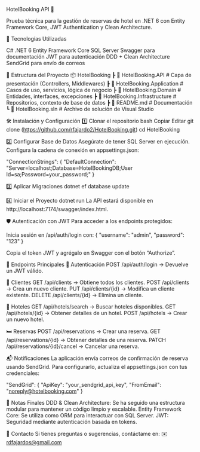 HotelBooking API 🚀

Prueba técnica para la gestión de reservas de hotel en .NET 6 con Entity Framework Core, JWT Authentication y Clean Architecture.


📌 Tecnologías Utilizadas

C# .NET 6
Entity Framework Core
SQL Server
Swagger para documentación
JWT para autenticación
DDD + Clean Architecture
SendGrid para envío de correos

📂 Estructura del Proyecto
📦 HotelBooking
 ┣ 📂 HotelBooking.API             # Capa de presentación (Controllers, Middlewares)
 ┣ 📂 HotelBooking.Application     # Casos de uso, servicios, lógica de negocio
 ┣ 📂 HotelBooking.Domain          # Entidades, interfaces, excepciones
 ┣ 📂 HotelBooking.Infrastructure  # Repositorios, contexto de base de datos
 ┣ 📜 README.md                    # Documentación
 ┗ 📜 HotelBooking.sln             # Archivo de solución de Visual Studio

 
🛠️ Instalación y Configuración
1️⃣ Clonar el repositorio
bash
Copiar
Editar
git clone (https://github.com/rfajardo2/HotelBooking.git)
cd HotelBooking

2️⃣ Configurar Base de Datos
Asegúrate de tener SQL Server en ejecución.
Configura la cadena de conexión en appsettings.json:

"ConnectionStrings": {
   "DefaultConnection": "Server=localhost;Database=HotelBookingDB;User Id=sa;Password=your_password;"
}

3️⃣ Aplicar Migraciones
dotnet ef database update

4️⃣ Iniciar el Proyecto
dotnet run
La API estará disponible en http://localhost:7174/swagger/index.html.

🛡️ Autenticación con JWT
Para acceder a los endpoints protegidos:

Inicia sesión en /api/auth/login con:
{
  "username": "admin",
  "password": "123"
}

Copia el token JWT y agrégalo en Swagger con el botón “Authorize”.

📖 Endpoints Principales
🔑 Autenticación
POST /api/auth/login → Devuelve un JWT válido.

🧑 Clientes
GET /api/clients → Obtiene todos los clientes.
POST /api/clients → Crea un nuevo cliente.
PUT /api/clients/{id} → Modifica un cliente existente.
DELETE /api/clients/{id} → Elimina un cliente.

🏨 Hoteles
GET /api/hotels/search → Buscar hoteles disponibles.
GET /api/hotels/{id} → Obtener detalles de un hotel.
POST /api/hotels → Crear un nuevo hotel.

🛏️ Reservas
POST /api/reservations → Crear una reserva.
GET /api/reservations/{id} → Obtener detalles de una reserva.
PATCH /api/reservations/{id}/cancel → Cancelar una reserva.

📬 Notificaciones
La aplicación envía correos de confirmación de reserva usando SendGrid.
Para configurarlo, actualiza el appsettings.json con tus credenciales:

"SendGrid": {
   "ApiKey": "your_sendgrid_api_key",
   "FromEmail": "noreply@hotelbooking.com"
}

📌 Notas Finales
DDD & Clean Architecture: Se ha seguido una estructura modular para mantener un código limpio y escalable.
Entity Framework Core: Se utiliza como ORM para interactuar con SQL Server.
JWT: Seguridad mediante autenticación basada en tokens.

📩 Contacto
Si tienes preguntas o sugerencias, contáctame en:
✉️ rdfajardos@gmail.com
